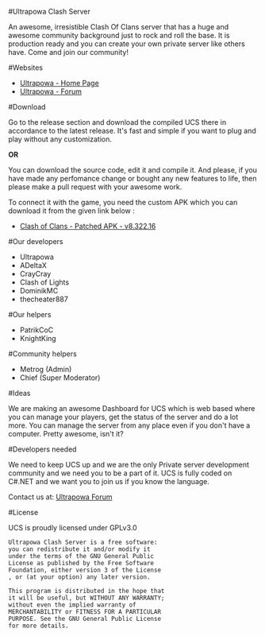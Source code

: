 #Ultrapowa Clash Server

An awesome, irresistible Clash Of Clans server that has a huge and awesome community background just to rock and roll the base. It is production ready and you can create your own private server like others have. Come and join our community!

#Websites

* [Ultrapowa - Home Page](http://ultrapowa.com/)
* [Ultrapowa - Forum](http://ultrapowa.com/forum)

#Download

Go to the release section and download the compiled UCS there in accordance to the latest release. It's fast and simple if you want to plug and play without any customization.

**OR**

You can download the source code, edit it and compile it. And please, if you have made any perfomance change or bought any new features to life, then please make a pull request with your awesome work.

To connect it with the game, you need the custom APK which you can download it from the given link below :

* [Clash of Clans - Patched APK - v8.322.16](http://www.mediafire.com/download/b05ggfh57pbg068/Clash+of+Clans+8.332.16+Patched.apk)

#Our developers

* Ultrapowa									
* ADeltaX		
* CrayCray
* Clash of Lights
* DominikMC						
* thecheater887

#Our helpers

* PatrikCoC
* KnightKing

#Community helpers

* Metrog (Admin)
* Chief (Super Moderator)

#Ideas

We are making an awesome Dashboard for UCS which is web based where you can manage your players, get the status of the server and do a lot more. You can manage the server from any place even if you don't have a computer. Pretty awesome, isn't it?

#Developers needed

We need to keep UCS up and we are the only Private server development community and we need you to be a part of it. UCS is fully coded on C#.NET and we want you to join us if you know the language.

Contact us at: [Ultrapowa Forum](http://ultrapowa.com/forum/)

#License

UCS is proudly licensed under GPLv3.0

```
Ultrapowa Clash Server is a free software: 
you can redistribute it and/or modify it 
under the terms of the GNU General Public 
License as published by the Free Software 
Foundation, either version 3 of the License
, or (at your option) any later version.

This program is distributed in the hope that
it will be useful, but WITHOUT ANY WARRANTY;
without even the implied warranty of 
MERCHANTABILITY or FITNESS FOR A PARTICULAR 
PURPOSE. See the GNU General Public License
for more details.
```
